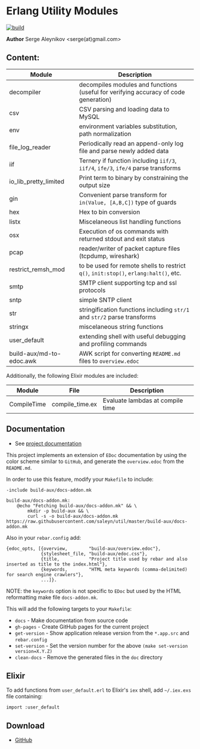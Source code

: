 # Erlang Utility Modules

[![build](https://github.com/saleyn/util/actions/workflows/erlang.yml/badge.svg)](https://github.com/saleyn/util/actions/workflows/erlang.yml)

**Author** Serge Aleynikov <serge(at)gmail.com>

## Content:

| Module                    | Description                                                                          |
| ------------------------- | ------------------------------------------------------------------------------------ |
| decompiler                | decompiles modules and functions (useful for verifying accuracy of code generation)  |
| csv                       | CSV parsing and loading data to MySQL                                                |
| env                       | environment variables substitution, path normalization                               |
| file_log_reader           | Periodically read an append-only log file and parse newly added data                 |
| iif                       | Ternery if function including `iif/3`, `iif/4`, `ife/3`, `ife/4` parse transforms    |
| io_lib_pretty_limited     | Print term to binary by constraining the output size                                 |
| gin                       | Convenient parse transform for `in(Value, [A,B,C])` type of guards                   |
| hex                       | Hex to bin conversion                                                                |
| listx                     | Miscelaneous list handling functions                                                 |
| osx                       | Execution of os commands with returned stdout and exit status                        |
| pcap                      | reader/writer of packet capture files (tcpdump, wireshark)                           |
| restrict_remsh_mod        | to be used for remote shells to restrict `q()`, `init:stop()`, `erlang:halt()`, etc. |
| smtp                      | SMTP client supporting tcp and ssl protocols                                         |
| sntp                      | simple SNTP client                                                                   |
| str                       | stringification functions including `str/1` and `str/2` parse transforms             |
| stringx                   | miscelaneous string functions                                                        |
| user_default              | extending shell with useful debugging and profiling commands                         |
| build-aux/md-to-edoc.awk  | AWK script for converting `README.md` files to `overview.edoc`                       |

Additionally, the following Elixir modules are included:

| Module       | File             | Description                                                                    |
|--------------|------------------| -------------------------------------------------------------------------------|
| CompileTime  | compile_time.ex  | Evaluate lambdas at compile time                                               |

## Documentation

* See [project documentation](https://saleyn.github.io/util)

This project implements an extension of `EDoc` documentation by using the color scheme similar
to `GitHub`, and generate the `overview.edoc` from the `README.md`.

In order to use this feature, modify your `Makefile` to include:

```
-include build-aux/docs-addon.mk

build-aux/docs-addon.mk:
	@echo "Fetching build-aux/docs-addon.mk" && \
		mkdir -p build-aux && \
		curl -s -o build-aux/docs-addon.mk https://raw.githubusercontent.com/saleyn/util/master/build-aux/docs-addon.mk
```
Also in your `rebar.config` add:
```
{edoc_opts, [{overview,        "build-aux/overview.edoc"},
             {stylesheet_file, "build-aux/edoc.css"},
             {title,           "Project title used by rebar and also inserted as title to the index.html"},
             {keywords,        "HTML meta keywords (comma-delimited) for search engine crawlers"}, 
             ...]}.
```
NOTE: the `keywords` option is not specific to `EDoc` but used by the HTML reformatting make
file `docs-addon.mk`.

This will add the following targets to your `Makefile`:

- `docs` - Make documentation from source code
- `gh-pages` - Create GitHub pages for the current project
- `get-version` - Show application release version from the `*.app.src` and `rebar.config`
- `set-version` - Set the version number for the above `(make set-version version=X.Y.Z)`
- `clean-docs`  - Remove the generated files in the `doc` directory

## Elixir

To add functions from `user_default.erl` to Elixir's `iex` shell, add `~/.iex.exs` file
containing:
```
import :user_default
```

## Download

* [GitHub](http://saleyn.github.io/util)
